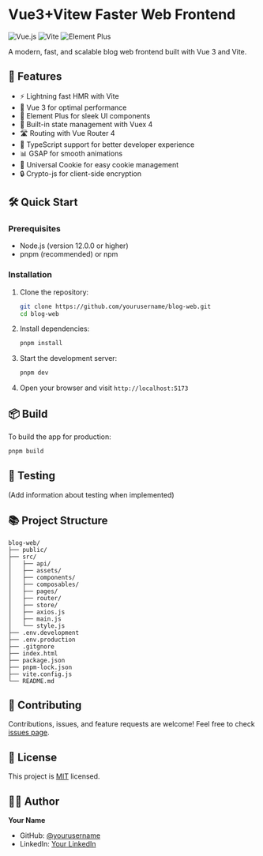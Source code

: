 # Vue3+Vitew Faster Web Frontend

![Vue.js](https://img.shields.io/badge/vuejs-%2335495e.svg?style=for-the-badge&logo=vuedotjs&logoColor=%234FC08D)
![Vite](https://img.shields.io/badge/vite-%23646CFF.svg?style=for-the-badge&logo=vite&logoColor=white)
![Element Plus](https://img.shields.io/badge/Element%20Plus-409EFF?style=for-the-badge&logo=element&logoColor=white)

A modern, fast, and scalable blog web frontend built with Vue 3 and Vite.

## 🚀 Features

- ⚡️ Lightning fast HMR with Vite
- 🖖 Vue 3 for optimal performance
- 🎨 Element Plus for sleek UI components
- 🔐 Built-in state management with Vuex 4
- 🛣 Routing with Vue Router 4
- 🔧 TypeScript support for better developer experience
- 📊 GSAP for smooth animations
- 🍪 Universal Cookie for easy cookie management
- 🔒 Crypto-js for client-side encryption

## 🛠️ Quick Start

### Prerequisites

- Node.js (version 12.0.0 or higher)
- pnpm (recommended) or npm

### Installation

1. Clone the repository:
   ```bash
   git clone https://github.com/yourusername/blog-web.git
   cd blog-web
   ```

2. Install dependencies:
   ```bash
   pnpm install
   ```

3. Start the development server:
   ```bash
   pnpm dev
   ```

4. Open your browser and visit `http://localhost:5173`

## 📦 Build

To build the app for production:

```bash
pnpm build
```

## 🧪 Testing

(Add information about testing when implemented)

## 📚 Project Structure

```
blog-web/
├── public/
├── src/
│   ├── api/
│   ├── assets/
│   ├── components/
│   ├── composables/
│   ├── pages/
│   ├── router/
│   ├── store/
│   ├── axios.js
│   ├── main.js
│   └── style.js
├── .env.development
├── .env.production
├── .gitgnore
├── index.html
├── package.json
├── pnpm-lock.json
├── vite.config.js
└── README.md
```

## 🤝 Contributing

Contributions, issues, and feature requests are welcome! Feel free to check [issues page](https://github.com/yourusername/blog-web/issues).

## 📝 License

This project is [MIT](https://opensource.org/licenses/MIT) licensed.

## 👨‍💻 Author

**Your Name**

- GitHub: [@yourusername](https://github.com/yourusername)
- LinkedIn: [Your LinkedIn](https://linkedin.com/in/yourusername)
